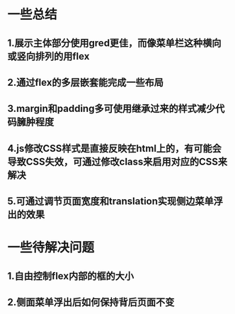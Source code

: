 # 一些总结
## 1.展示主体部分使用gred更佳，而像菜单栏这种横向或竖向排列的用flex
## 2.通过flex的多层嵌套能完成一些布局
## 3.margin和padding多可使用继承过来的样式减少代码臃肿程度
## 4.js修改CSS样式是直接反映在html上的，有可能会导致CSS失效，可通过修改class来启用对应的CSS来解决
## 5.可通过调节页面宽度和translation实现侧边菜单浮出的效果
#

# 一些待解决问题
## 1.自由控制flex内部的框的大小
## 2.侧面菜单浮出后如何保持背后页面不变
